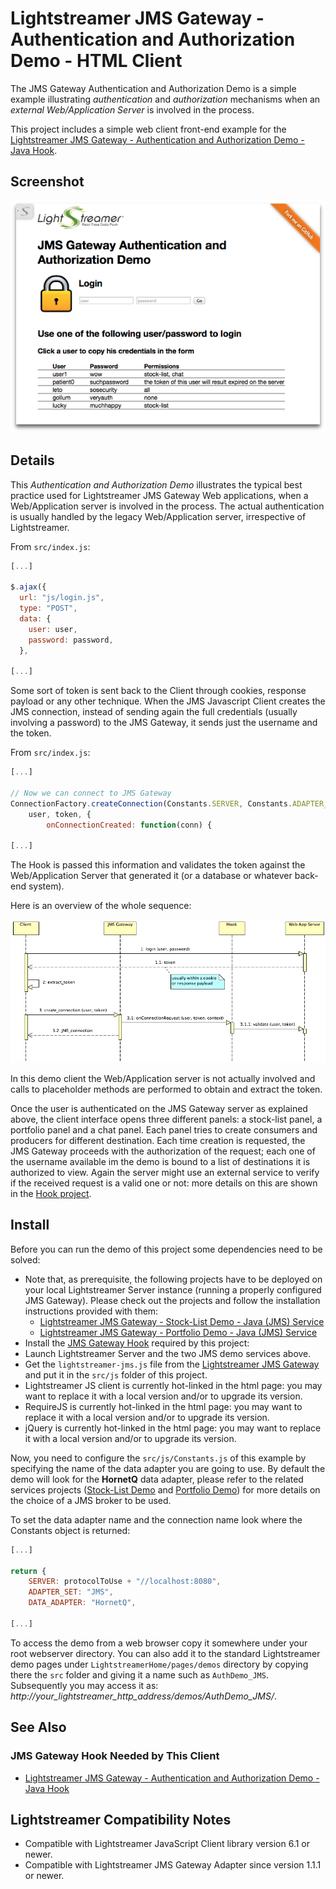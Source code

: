 # Lightstreamer JMS Gateway - Authentication and Authorization Demo - HTML Client

The JMS Gateway Authentication and Authorization Demo is a simple example illustrating *authentication* and *authorization* mechanisms when an
*external Web/Application Server* is involved in the process.

This project includes a simple web client front-end example for the [Lightstreamer JMS Gateway - Authentication and Authorization Demo - Java Hook](https://github.com/Weswit/Lightstreamer-JMS-example-Auth-hook-java).

## Screenshot

![screenshot](screenshot.png)

## Details

This *Authentication and Authorization Demo* illustrates the typical best practice used for Lightstreamer JMS Gateway Web applications, when a Web/Application server is involved in the process.
The actual authentication is usually handled by the legacy Web/Application server, irrespective of Lightstreamer.

From `src/index.js`:

```js
[...]

$.ajax({
  url: "js/login.js",
  type: "POST",
  data: {
    user: user,
    password: password,
  },

[...]
```

Some sort of token is sent back to the Client through cookies, response payload or any other technique.
When the JMS Javascript Client creates the JMS connection, instead of sending again the full credentials (usually involving a password) to
the JMS Gateway, it sends just the username and the token.

From `src/index.js`:

```js
[...]

// Now we can connect to JMS Gateway
ConnectionFactory.createConnection(Constants.SERVER, Constants.ADAPTER_SET, Constants.DATA_ADAPTER,
    user, token, {
        onConnectionCreated: function(conn) {

[...]
```

The Hook is passed this information and validates the token against the Web/Application Server that
generated it (or a database or whatever back-end system).

Here is an overview of the whole sequence:

![sequence diagram](sequence_diagram.png)

In this demo client the Web/Application server is not actually involved and calls to placeholder methods are performed to obtain and extract the token.

Once the user is authenticated on the JMS Gateway server as explained above, the client interface opens three different panels: a stock-list panel,
a portfolio panel and a chat panel. Each panel tries to create consumers and producers for different destination. Each time creation is requested,
the JMS Gateway proceeds with the authorization of the request; each one of the username available im the demo is bound to a list of destinations
it is authorized to view. Again the server might use an external service to verify if the received request is a valid one or not:
more details on this are shown in the [Hook project](https://github.com/Weswit/Lightstreamer-JMS-example-Auth-hook-java).


## Install

Before you can run the demo of this project some dependencies need to be solved:

* Note that, as prerequisite, the following projects have to be deployed on your local Lightstreamer Server instance (running a properly configured JMS Gateway). Please check out the projects and follow the installation instructions provided with them:
  * [Lightstreamer JMS Gateway - Stock-List Demo - Java (JMS) Service](https://github.com/Weswit/Lightstreamer-JMS-example-StockList-service-java)
  * [Lightstreamer JMS Gateway - Portfolio Demo - Java (JMS) Service](https://github.com/Weswit/Lightstreamer-JMS-example-Portfolio-service-java)
* Install the [JMS Gateway Hook](https://github.com/Weswit/Lightstreamer-JMS-example-Auth-hook-java) required by this project:
* Launch Lightstreamer Server and the two JMS demo services above.
* Get the `lightstreamer-jms.js` file from the [Lightstreamer JMS Gateway](http://download.lightstreamer.com/#jms) and put it in the `src/js` folder of this project.
* Lightstreamer JS client is currently hot-linked in the html page: you may want to replace it with a local version and/or to upgrade its version.
* RequireJS is currently hot-linked in the html page: you may want to replace it with a local version and/or to upgrade its version.
* jQuery is currently hot-linked in the html page: you may want to replace it with a local version and/or to upgrade its version.

Now, you need to configure the `src/js/Constants.js` of this example by specifying the name of the data adapter you are going to use.
By default the demo will look for the <b>HornetQ</b> data adapter, please refer to the related services projects ([Stock-List Demo](https://github.com/Weswit/Lightstreamer-JMS-example-StockList-service-java) and
[Portfolio Demo](https://github.com/Weswit/Lightstreamer-JMS-example-Portfolio-service-java))
for more details on the choice of a JMS broker to be used.

To set the data adapter name and the connection name look where the Constants object is returned:

```js
[...]

return {
    SERVER: protocolToUse + "//localhost:8080",
    ADAPTER_SET: "JMS",
    DATA_ADAPTER: "HornetQ",

[...]
```

To access the demo from a web browser copy it somewhere under your root webserver directory. You can also add it to the standard Lightstreamer
demo pages under `LightstreamerHome/pages/demos` directory by copying there the `src` folder and giving it a name such as `AuthDemo_JMS`. Subsequently
you may access it as: <i>http://_your_lightstreamer_http_address_/demos/AuthDemo_JMS/</i>.

## See Also

### JMS Gateway Hook Needed by This Client

* [Lightstreamer JMS Gateway - Authentication and Authorization Demo - Java Hook](https://github.com/Weswit/Lightstreamer-JMS-example-Auth-hook-java)

## Lightstreamer Compatibility Notes

* Compatible with Lightstreamer JavaScript Client library version 6.1 or newer.
* Compatible with Lightstreamer JMS Gateway Adapter since version 1.1.1 or newer.

